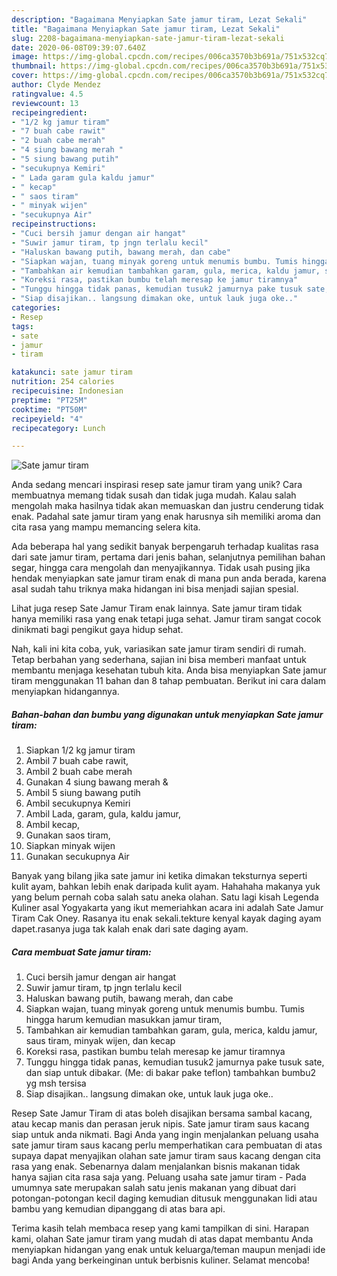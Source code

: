 ```yaml
---
description: "Bagaimana Menyiapkan Sate jamur tiram, Lezat Sekali"
title: "Bagaimana Menyiapkan Sate jamur tiram, Lezat Sekali"
slug: 2208-bagaimana-menyiapkan-sate-jamur-tiram-lezat-sekali
date: 2020-06-08T09:39:07.640Z
image: https://img-global.cpcdn.com/recipes/006ca3570b3b691a/751x532cq70/sate-jamur-tiram-foto-resep-utama.jpg
thumbnail: https://img-global.cpcdn.com/recipes/006ca3570b3b691a/751x532cq70/sate-jamur-tiram-foto-resep-utama.jpg
cover: https://img-global.cpcdn.com/recipes/006ca3570b3b691a/751x532cq70/sate-jamur-tiram-foto-resep-utama.jpg
author: Clyde Mendez
ratingvalue: 4.5
reviewcount: 13
recipeingredient:
- "1/2 kg jamur tiram"
- "7 buah cabe rawit"
- "2 buah cabe merah"
- "4 siung bawang merah "
- "5 siung bawang putih"
- "secukupnya Kemiri"
- " Lada garam gula kaldu jamur"
- " kecap"
- " saos tiram"
- " minyak wijen"
- "secukupnya Air"
recipeinstructions:
- "Cuci bersih jamur dengan air hangat"
- "Suwir jamur tiram, tp jngn terlalu kecil"
- "Haluskan bawang putih, bawang merah, dan cabe"
- "Siapkan wajan, tuang minyak goreng untuk menumis bumbu. Tumis hingga harum kemudian masukkan jamur tiram,"
- "Tambahkan air kemudian tambahkan garam, gula, merica, kaldu jamur, saus tiram, minyak wijen, dan kecap"
- "Koreksi rasa, pastikan bumbu telah meresap ke jamur tiramnya"
- "Tunggu hingga tidak panas, kemudian tusuk2 jamurnya pake tusuk sate, dan siap untuk dibakar. (Me: di bakar pake teflon) tambahkan bumbu2 yg msh tersisa"
- "Siap disajikan.. langsung dimakan oke, untuk lauk juga oke.."
categories:
- Resep
tags:
- sate
- jamur
- tiram

katakunci: sate jamur tiram 
nutrition: 254 calories
recipecuisine: Indonesian
preptime: "PT25M"
cooktime: "PT50M"
recipeyield: "4"
recipecategory: Lunch

---
```



![Sate jamur tiram](https://img-global.cpcdn.com/recipes/006ca3570b3b691a/751x532cq70/sate-jamur-tiram-foto-resep-utama.jpg)

Anda sedang mencari inspirasi resep sate jamur tiram yang unik? Cara membuatnya memang tidak susah dan tidak juga mudah. Kalau salah mengolah maka hasilnya tidak akan memuaskan dan justru cenderung tidak enak. Padahal sate jamur tiram yang enak harusnya sih memiliki aroma dan cita rasa yang mampu memancing selera kita.

Ada beberapa hal yang sedikit banyak berpengaruh terhadap kualitas rasa dari sate jamur tiram, pertama dari jenis bahan, selanjutnya pemilihan bahan segar, hingga cara mengolah dan menyajikannya. Tidak usah pusing jika hendak menyiapkan sate jamur tiram enak di mana pun anda berada, karena asal sudah tahu triknya maka hidangan ini bisa menjadi sajian spesial.

Lihat juga resep Sate Jamur Tiram enak lainnya. Sate jamur tiram tidak hanya memiliki rasa yang enak tetapi juga sehat. Jamur tiram sangat cocok dinikmati bagi pengikut gaya hidup sehat.


Nah, kali ini kita coba, yuk, variasikan sate jamur tiram sendiri di rumah. Tetap berbahan yang sederhana, sajian ini bisa memberi manfaat untuk membantu menjaga kesehatan tubuh kita. Anda bisa menyiapkan Sate jamur tiram menggunakan 11 bahan dan 8 tahap pembuatan. Berikut ini cara dalam menyiapkan hidangannya.

<!--inarticleads1-->

##### Bahan-bahan dan bumbu yang digunakan untuk menyiapkan Sate jamur tiram:

1. Siapkan 1/2 kg jamur tiram
1. Ambil 7 buah cabe rawit,
1. Ambil 2 buah cabe merah
1. Gunakan 4 siung bawang merah &amp;
1. Ambil 5 siung bawang putih
1. Ambil secukupnya Kemiri
1. Ambil  Lada, garam, gula, kaldu jamur,
1. Ambil  kecap,
1. Gunakan  saos tiram,
1. Siapkan  minyak wijen
1. Gunakan secukupnya Air


Banyak yang bilang jika sate jamur ini ketika dimakan teksturnya seperti kulit ayam, bahkan lebih enak daripada kulit ayam. Hahahaha makanya yuk yang belum pernah coba salah satu aneka olahan. Satu lagi kisah Legenda Kuliner asal Yogyakarta yang ikut memeriahkan acara ini adalah Sate Jamur Tiram Cak Oney. Rasanya itu enak sekali.tekture kenyal kayak daging ayam dapet.rasanya juga tak kalah enak dari sate daging ayam. 

<!--inarticleads2-->

##### Cara membuat Sate jamur tiram:

1. Cuci bersih jamur dengan air hangat
1. Suwir jamur tiram, tp jngn terlalu kecil
1. Haluskan bawang putih, bawang merah, dan cabe
1. Siapkan wajan, tuang minyak goreng untuk menumis bumbu. Tumis hingga harum kemudian masukkan jamur tiram,
1. Tambahkan air kemudian tambahkan garam, gula, merica, kaldu jamur, saus tiram, minyak wijen, dan kecap
1. Koreksi rasa, pastikan bumbu telah meresap ke jamur tiramnya
1. Tunggu hingga tidak panas, kemudian tusuk2 jamurnya pake tusuk sate, dan siap untuk dibakar. (Me: di bakar pake teflon) tambahkan bumbu2 yg msh tersisa
1. Siap disajikan.. langsung dimakan oke, untuk lauk juga oke..


Resep Sate Jamur Tiram di atas boleh disajikan bersama sambal kacang, atau kecap manis dan perasan jeruk nipis. Sate jamur tiram saus kacang siap untuk anda nikmati. Bagi Anda yang ingin menjalankan peluang usaha sate jamur tiram saus kacang perlu memperhatikan cara pembuatan di atas supaya dapat menyajikan olahan sate jamur tiram saus kacang dengan cita rasa yang enak. Sebenarnya dalam menjalankan bisnis makanan tidak hanya sajian cita rasa saja yang. Peluang usaha sate jamur tiram - Pada umumnya sate merupakan salah satu jenis makanan yang dibuat dari potongan-potongan kecil daging kemudian ditusuk menggunakan lidi atau bambu yang kemudian dipanggang di atas bara api. 

Terima kasih telah membaca resep yang kami tampilkan di sini. Harapan kami, olahan Sate jamur tiram yang mudah di atas dapat membantu Anda menyiapkan hidangan yang enak untuk keluarga/teman maupun menjadi ide bagi Anda yang berkeinginan untuk berbisnis kuliner. Selamat mencoba!
